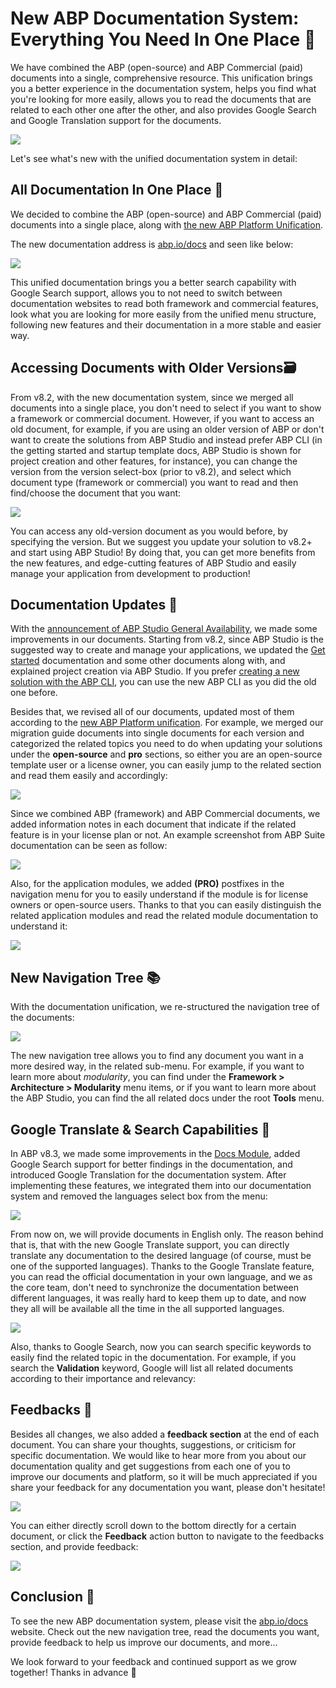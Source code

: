 # New ABP Documentation System: Everything You Need In One Place 📣

We have combined the ABP (open-source) and ABP Commercial (paid) documents into a single, comprehensive resource. This unification brings you a better experience in the documentation system, helps you find what you're looking for more easily, allows you to read the documents that are related to each other one after the other, and also provides Google Search and Google Translation support for the documents. 

![](blog-cover.png)

Let's see what's new with the unified documentation system in detail:

## All Documentation In One Place 📃

We decided to combine the ABP (open-source) and ABP Commercial (paid) documents into a single place, along with [the new ABP Platform Unification](https://abp.io/blog/new-abp-platform-is-live). 

The new documentation address is [abp.io/docs](https://abp.io/docs) and seen like below:

![](abp-docs.png)

This unified documentation brings you a better search capability with Google Search support, allows you to not need to switch between documentation websites to read both framework and commercial features, look what you are looking for more easily from the unified menu structure, following new features and their documentation in a more stable and easier way.

## Accessing Documents with Older Versions🗃️

From v8.2, with the new documentation system, since we merged all documents into a single place, you don't need to select if you want to show a framework or commercial document. However, if you want to access an old document, for example, if you are using an older version of ABP or don't want to create the solutions from ABP Studio and instead prefer ABP CLI (in the getting started and startup template docs, ABP Studio is shown for project creation and other features, for instance), you can change the version from the version select-box (prior to v8.2), and select which document type (framework or commercial) you want to read and then find/choose the document that you want:

![](old-docs.png)

You can access any old-version document as you would before, by specifying the version. But we suggest you update your solution to v8.2+ and start using ABP Studio! By doing that, you can get more benefits from the new features, and edge-cutting features of ABP Studio and easily manage your application from development to production!

## Documentation Updates 🚀

With the [announcement of ABP Studio General Availability](https://abp.io/blog/announcing-abp-studio-general-availability), we made some improvements in our documents. Starting from v8.2, since ABP Studio is the suggested way to create and manage your applications, we updated the [Get started](https://abp.io/docs/latest/get-started) documentation and some other documents along with, and explained project creation via ABP Studio. If you prefer [creating a new solution with the ABP CLI](https://abp.io/docs/latest/cli), you can use the new ABP CLI as you did the old one before. 

Besides that, we revised all of our documents, updated most of them according to the [new ABP Platform unification](https://abp.io/blog/new-abp-platform-is-live). For example, we merged our migration guide documents into single documents for each version and categorized the related topics you need to do when updating your solutions under the **open-source** and **pro** sections, so either you are an open-source template user or a license owner, you can easily jump to the related section and read them easily and accordingly:

![](in-this-document.png)

Since we combined ABP (framework) and ABP Commercial documents, we added information notes in each document that indicate if the related feature is in your license plan or not. An example screenshot from ABP Suite documentation can be seen as follow:

![](suite-license-note.png)

Also, for the application modules, we added **(PRO)** postfixes in the navigation menu for you to easily understand if the module is for license owners or open-source users. Thanks to that you can easily distinguish the related application modules and read the related module documentation to understand it:

![](pro-modules.png)


## New Navigation Tree 📚

With the documentation unification, we re-structured the navigation tree of the documents:

![](navigation-menu.png)

The new navigation tree allows you to find any document you want in a more desired way, in the related sub-menu. For example, if you want to learn more about *modularity*, you can find under the **Framework > Architecture > Modularity** menu items, or if you want to learn more about the ABP Studio, you can find the all related docs under the root **Tools** menu.

## Google Translate & Search Capabilities 🔎

In ABP v8.3, we made some improvements in the [Docs Module](https://abp.io/docs/8.3/modules/docs), added Google Search support for better findings in the documentation, and introduced Google Translation for the documentation system. After implementing these features, we integrated them into our documentation system and removed the languages select box from the menu:

![](google-translate-and-search.png)

From now on, we will provide documents in English only. The reason behind that is, that with the new Google Translate support, you can directly translate any documentation to the desired language (of course, must be one of the supported languages). Thanks to the Google Translate feature, you can read the official documentation in your own language, and we as the core team, don't need to synchronize the documentation between different languages, it was really hard to keep them up to date, and now they all will be available all the time in the all supported languages.

![](google-search-result.png)

Also, thanks to Google Search, now you can search specific keywords to easily find the related topic in the documentation. For example, if you search the **Validation** keyword, Google will list all related documents according to their importance and relevancy:

## Feedbacks 📝

Besides all changes, we also added a **feedback section** at the end of each document. You can share your thoughts, suggestions, or criticism for specific documentation. We would like to hear more from you about our documentation quality and get suggestions from each one of you to improve our documents and platform, so it will be much appreciated if you share your feedback for any documentation you want, please don't hesitate!

![](docs-feedbacks.png)

You can either directly scroll down to the bottom directly for a certain document, or click the **Feedback** action button to navigate to the feedbacks section, and provide feedback:

![](docs-feedback-section.png)

## Conclusion 🎯

To see the new ABP documentation system, please visit the [abp.io/docs](https://abp.io/docs/latest/) website. Check out the new navigation tree, read the documents you want, provide feedback to help us improve our documents, and more...

We look forward to your feedback and continued support as we grow together! Thanks in advance 🙏
